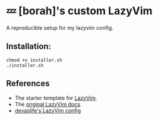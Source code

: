 # 💤 \[borah]'s custom LazyVim 

A reproducible setup for my lazyvim config.

## Installation:

```
chmod +x installer.sh
./installer.sh
```

## References
- The starter template for [LazyVim](https://github.com/LazyVim/LazyVim).
- The [original LazyVim docs](https://lazyvim.github.io/).
- [devaslife's LazyVim config](https://github.com/craftzdog/dotfiles-public)